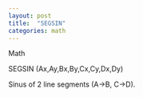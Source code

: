 ```yaml
---
layout: post
title:  "SEGSIN"
categories: math
---
```

Math

SEGSIN (Ax,Ay,Bx,By,Cx,Cy,Dx,Dy)

Sinus of 2 line segments (A->B, C->D).

